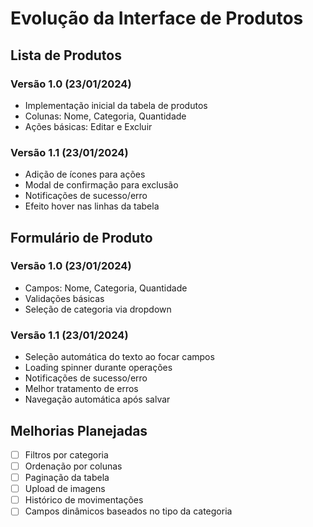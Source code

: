 # Evolução da Interface de Produtos

## Lista de Produtos

### Versão 1.0 (23/01/2024)
- Implementação inicial da tabela de produtos
- Colunas: Nome, Categoria, Quantidade
- Ações básicas: Editar e Excluir

### Versão 1.1 (23/01/2024)
- Adição de ícones para ações
- Modal de confirmação para exclusão
- Notificações de sucesso/erro
- Efeito hover nas linhas da tabela

## Formulário de Produto

### Versão 1.0 (23/01/2024)
- Campos: Nome, Categoria, Quantidade
- Validações básicas
- Seleção de categoria via dropdown

### Versão 1.1 (23/01/2024)
- Seleção automática do texto ao focar campos
- Loading spinner durante operações
- Notificações de sucesso/erro
- Melhor tratamento de erros
- Navegação automática após salvar

## Melhorias Planejadas
- [ ] Filtros por categoria
- [ ] Ordenação por colunas
- [ ] Paginação da tabela
- [ ] Upload de imagens
- [ ] Histórico de movimentações
- [ ] Campos dinâmicos baseados no tipo da categoria 